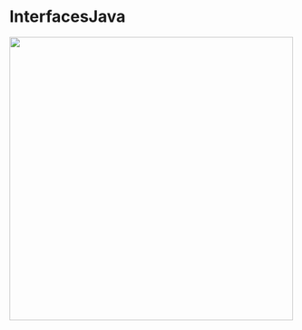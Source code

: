 # InterfacesJava
<img src="https://blogs.unity3d.com/wp-content/uploads/2014/09/graph3.png" heigth="500" width="500"  >

